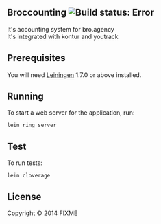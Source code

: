 ## Broccounting  ![Build status: Error](https://travis-ci.org/Brogency/broccounting.svg)


It's accounting system for bro.agency  
It's integrated with kontur and youtrack  

## Prerequisites

You will need [Leiningen][1] 1.7.0 or above installed.

[1]: https://github.com/technomancy/leiningen

## Running

To start a web server for the application, run:

    lein ring server
## Test
To run tests:

    lein cloverage
## License

Copyright © 2014 FIXME

